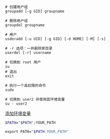 
```shell
# 创建用户组
groupadd [-g GID] groupname

# 删除用户组
groupdel groupname

# 用户
usderadd [-u UID] [-g GID] [-d HOME] [-M] [-s]

# -r 选项：一并删除家目录
userdel [-r] username
```

```shell
# 切换到 root 用户
su
# 退出
exit

# 执行一个高权限的命令
sudo

# 切换到 user2 并使用其环境变量
su - user2
```

[添加环境变量](https://blog.51cto.com/u_14782715/5082236)

```bash
​​$PATH="$PATH":YOUR_PATH​​
```

```bash
​​export PATH="$PATH:YOUR_PATH"​​
```
